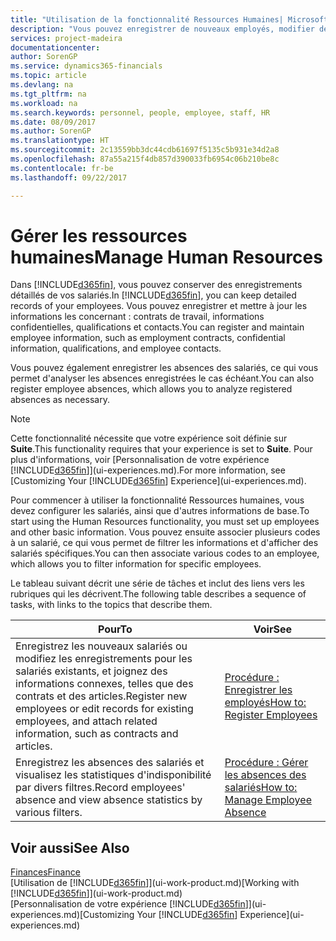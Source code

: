 ```yaml
---
title: "Utilisation de la fonctionnalité Ressources Humaines| Microsoft Docs"
description: "Vous pouvez enregistrer de nouveaux employés, modifier des informations sur le personnel existant, et enregistrer et analyser les absences."
services: project-madeira
documentationcenter: 
author: SorenGP
ms.service: dynamics365-financials
ms.topic: article
ms.devlang: na
ms.tgt_pltfrm: na
ms.workload: na
ms.search.keywords: personnel, people, employee, staff, HR
ms.date: 08/09/2017
ms.author: SorenGP
ms.translationtype: HT
ms.sourcegitcommit: 2c13559bb3dc44cdb61697f5135c5b931e34d2a8
ms.openlocfilehash: 87a55a215f4db857d390033fb6954c06b210be8c
ms.contentlocale: fr-be
ms.lasthandoff: 09/22/2017

---
```

# <a name="manage-human-resources"></a><span data-ttu-id="30b43-103">Gérer les ressources humaines</span><span class="sxs-lookup"><span data-stu-id="30b43-103">Manage Human Resources</span></span>
<span data-ttu-id="30b43-104">Dans [!INCLUDE[d365fin](includes/d365fin_md.md)], vous pouvez conserver des enregistrements détaillés de vos salariés.</span><span class="sxs-lookup"><span data-stu-id="30b43-104">In [!INCLUDE[d365fin](includes/d365fin_md.md)], you can keep detailed records of your employees.</span></span> <span data-ttu-id="30b43-105">Vous pouvez enregistrer et mettre à jour les informations les concernant : contrats de travail, informations confidentielles, qualifications et contacts.</span><span class="sxs-lookup"><span data-stu-id="30b43-105">You can register and maintain employee information, such as employment contracts, confidential information, qualifications, and employee contacts.</span></span>

<span data-ttu-id="30b43-106">Vous pouvez également enregistrer les absences des salariés, ce qui vous permet d'analyser les absences enregistrées le cas échéant.</span><span class="sxs-lookup"><span data-stu-id="30b43-106">You can also register employee absences, which allows you to analyze registered absences as necessary.</span></span>

> [!NOTE]  
> <span data-ttu-id="30b43-107">Cette fonctionnalité nécessite que votre expérience soit définie sur **Suite**.</span><span class="sxs-lookup"><span data-stu-id="30b43-107">This functionality requires that your experience is set to **Suite**.</span></span> <span data-ttu-id="30b43-108">Pour plus d'informations, voir [Personnalisation de votre expérience [!INCLUDE[d365fin](includes/d365fin_md.md)]](ui-experiences.md).</span><span class="sxs-lookup"><span data-stu-id="30b43-108">For more information, see [Customizing Your [!INCLUDE[d365fin](includes/d365fin_md.md)] Experience](ui-experiences.md).</span></span>

<span data-ttu-id="30b43-109">Pour commencer à utiliser la fonctionnalité Ressources humaines, vous devez configurer les salariés, ainsi que d'autres informations de base.</span><span class="sxs-lookup"><span data-stu-id="30b43-109">To start using the Human Resources functionality, you must set up employees and other basic information.</span></span> <span data-ttu-id="30b43-110">Vous pouvez ensuite associer plusieurs codes à un salarié, ce qui vous permet de filtrer les informations et d'afficher des salariés spécifiques.</span><span class="sxs-lookup"><span data-stu-id="30b43-110">You can then associate various codes to an employee, which allows you to filter information for specific employees.</span></span>

<span data-ttu-id="30b43-111">Le tableau suivant décrit une série de tâches et inclut des liens vers les rubriques qui les décrivent.</span><span class="sxs-lookup"><span data-stu-id="30b43-111">The following table describes a sequence of tasks, with links to the topics that describe them.</span></span>

| <span data-ttu-id="30b43-112">Pour</span><span class="sxs-lookup"><span data-stu-id="30b43-112">To</span></span> | <span data-ttu-id="30b43-113">Voir</span><span class="sxs-lookup"><span data-stu-id="30b43-113">See</span></span> |
| --- | --- |
| <span data-ttu-id="30b43-114">Enregistrez les nouveaux salariés ou modifiez les enregistrements pour les salariés existants, et joignez des informations connexes, telles que des contrats et des articles.</span><span class="sxs-lookup"><span data-stu-id="30b43-114">Register new employees or edit records for existing employees, and attach related information, such as contracts and articles.</span></span> |[<span data-ttu-id="30b43-115">Procédure : Enregistrer les employés</span><span class="sxs-lookup"><span data-stu-id="30b43-115">How to: Register Employees</span></span>](hr-how-register-employees.md) |
| <span data-ttu-id="30b43-116">Enregistrez les absences des salariés et visualisez les statistiques d'indisponibilité par divers filtres.</span><span class="sxs-lookup"><span data-stu-id="30b43-116">Record employees' absence and view absence statistics by various filters.</span></span> |[<span data-ttu-id="30b43-117">Procédure : Gérer les absences des salariés</span><span class="sxs-lookup"><span data-stu-id="30b43-117">How to: Manage Employee Absence</span></span>](hr-how-manage-absence.md) |

## <a name="see-also"></a><span data-ttu-id="30b43-118">Voir aussi</span><span class="sxs-lookup"><span data-stu-id="30b43-118">See Also</span></span>
[<span data-ttu-id="30b43-119">Finances</span><span class="sxs-lookup"><span data-stu-id="30b43-119">Finance</span></span>](finance.md)  
<span data-ttu-id="30b43-120">[Utilisation de [!INCLUDE[d365fin](includes/d365fin_md.md)]](ui-work-product.md)</span><span class="sxs-lookup"><span data-stu-id="30b43-120">[Working with [!INCLUDE[d365fin](includes/d365fin_md.md)]](ui-work-product.md)</span></span>  
<span data-ttu-id="30b43-121">[Personnalisation de votre expérience [!INCLUDE[d365fin](includes/d365fin_md.md)]](ui-experiences.md)</span><span class="sxs-lookup"><span data-stu-id="30b43-121">[Customizing Your [!INCLUDE[d365fin](includes/d365fin_md.md)] Experience](ui-experiences.md)</span></span>        

